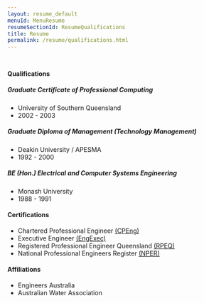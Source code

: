 ```yaml
---
layout: resume_default
menuId: MenuResume
resumeSectionId: ResumeQualifications
title: Resume
permalink: /resume/qualifications.html
---
```


<div class="container" style="padding-top:10px">
<div class="row">
<div markdown="1">

#### Qualifications

##### Graduate Certificate of Professional Computing
- University of Southern Queensland
- 2002 - 2003

##### Graduate Diploma of Management (Technology Management)
- Deakin University / APESMA
- 1992 - 2000

##### BE (Hon.) Electrical and Computer Systems Engineering
- Monash University
- 1988 - 1991

#### Certifications
- Chartered Professional Engineer [(CPEng)](https://www.engineersaustralia.org.au/Membership/Chartered)
- Executive Engineer [(EngExec)](https://www.engineersaustralia.org.au/For-Individuals/Professional-Engineer/Engineering-Executive)
- Registered Professional Engineer Queensland [(RPEQ)](https://www.bpeq.qld.gov.au/)
- National Professional Engineers Register [(NPER)](https://www.engineersaustralia.org.au/Engineering-Registers/National-Engineering-Register)

#### Affiliations
- Engineers Australia
- Australian Water Association

</div>
</div>
</div>
